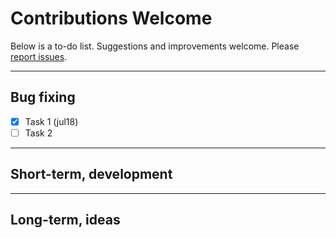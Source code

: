 
# Contributions Welcome

Below is a to-do list. Suggestions and improvements welcome. Please [report issues](?).

---

## Bug fixing

 - [x] Task 1 (jul18)
 - [ ] Task 2

---

## Short-term, development

---

## Long-term, ideas

